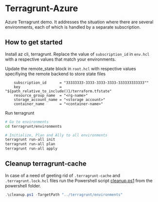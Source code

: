 # Terragrunt-Azure
Azure Terragrunt demo. It addresses the situation where there are several environments, each of which is handled by a separate subscription.

## How to get started

Install az cli, terragrunt.
Replace the value of `subscription_id` in `env.hcl` with a respective values that match your environments.

Update the remote_state block in `root.hcl` with respective values specifiying the remote backend to store state files
```
    subscription_id      = "33333333-3333-3333-3333-333333333333""
    key                  = "${path_relative_to_include()}/terraform.tfstate"
    resource_group_name  = "<rg-name>"
    storage_account_name = "<storage account>"
    container_name       = "<container-name>"
```

Run terragrunt
```bash
# Go to environments
cd terragrunt/environments

# Initialize, Plan and Ally to all environments
terragrunt run-all init
terragrunt run-all plan
terragrunt run-all apply
```

## Cleanup terragrunt-cache

In case of a need of geeting rid of `.terragrunt-cache` and `.terragrunt.lock.hcl` files run the Powershell script [cleanup.ps1](powershell/cleanup.ps1) from the powershell folder.

```powershell
.\cleanup.ps1 -TargetPath "../terragrunt/environments"
```
